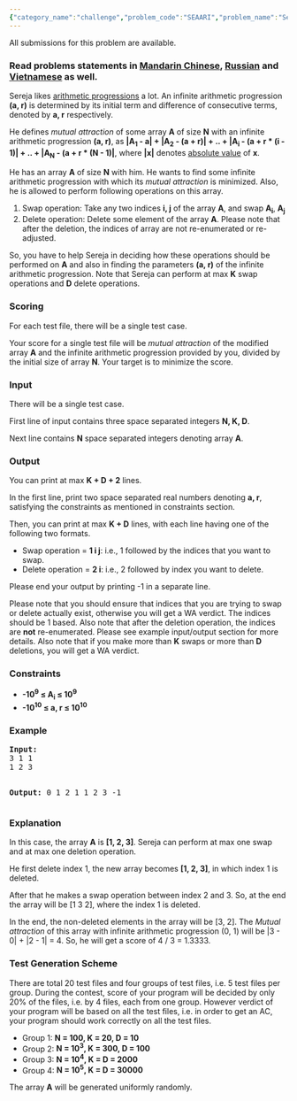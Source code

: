 ```yaml
---
{"category_name":"challenge","problem_code":"SEAARI","problem_name":"Sereja and Progressions","languages_supported":{"0":"C","1":"CPP14","2":"JAVA","3":"PYTH","4":"PYTH 3.5","5":"CS2","6":"PAS fpc","7":"PAS gpc","8":"RUBY","9":"PHP","10":"GO","11":"NODEJS","12":"HASK","13":"SCALA","14":"D","15":"PERL","16":"FORT","17":"WSPC","18":"ADA","19":"CAML","20":"ICK","21":"BF","22":"ASM","23":"CLPS","24":"PRLG","25":"ICON","26":"SCM qobi","27":"PIKE","28":"ST","29":"NICE","30":"LUA","31":"BASH","32":"NEM","33":"LISP sbcl","34":"LISP clisp","35":"SCM guile","36":"JS","37":"ERL","38":"TCL","39":"PERL6","40":"TEXT","41":"CLOJ","42":"FS"},"max_timelimit":2,"source_sizelimit":50000,"problem_author":"sereja","problem_tester":"alex_2oo8","date_added":"7-09-2013","tags":{"0":"sereja"},"time":{"view_start_date":1476696600,"submit_start_date":1476696600,"visible_start_date":1476696600,"end_date":1735669800},"is_direct_submittable":false,"layout":"problem"}
---
```

<span class="solution-visible-txt">All submissions for this problem are available.</span><h3> Read problems statements in <a target="_blank" href="http://www.codechef.com/download/translated/OCT16/mandarin/SEAARI.pdf">Mandarin Chinese</a>, <a target="_blank" href="http://www.codechef.com/download/translated/OCT16/russian/SEAARI.pdf">Russian</a> and <a target="_blank" href="http://www.codechef.com/download/translated/OCT16/vietnamese/SEAARI.pdf">Vietnamese</a> as well.</h3>

<p>Sereja likes <a href="https://en.wikipedia.org/wiki/Arithmetic_progression">arithmetic progressions</a> a lot. An infinite arithmetic progression <b>(a, r)</b> is determined by its initial term and difference of consecutive terms, denoted by <b>a, r</b> respectively.</p>

<p>He defines <i>mutual attraction</i> of some array <b>A</b> of size <b>N</b> with an infinite arithmetic progression <b>(a, r)</b>, as <b>|A<sub>1</sub> - a| + |A<sub>2</sub> - (a + r)| + .. + |A<sub>i</sub> - (a + r * (i - 1)| + .. + |A<sub>N</sub> - (a + r * (N - 1)|</b>, where <b>|x|</b> denotes <a href="https://en.wikipedia.org/wiki/Absolute_value">absolute value</a> of <b>x</b>.</p>

<p>He has an array <b>A</b> of size <b>N</b> with him. He wants to find some infinite arithmetic progression with which its <i>mutual attraction</i> is minimized. Also, he is allowed to perform following operations on this array. 

<ol>
<li>Swap operation: Take any two indices <b>i, j</b> of the array <b>A</b>, and swap <b>A<sub>i</sub></b>, <b>A<sub>j</sub></b></li>
<li>Delete operation: Delete some element of the array <b>A</b>. Please note that after the deletion, the indices of array are not re-enumerated or re-adjusted.</li>
</ol>
</p>

<p>So, you have to help Sereja in deciding how these operations should be performed on <b>A</b> and also in finding the parameters <b>(a, r)</b> of the infinite arithmetic progression. Note that Sereja can perform at max <b>K</b> swap operations and <b>D</b> delete operations.</p>

<h3>Scoring</h3>
<p>For each test file, there will be a single test case.</p>
<p>Your score for a single test file will be <i>mutual attraction</i> of the modified array <b>A</b> and the infinite arithmetic progression provided by you, divided by the initial size of array <b>N</b>. Your target is to minimize the score.</p>

<h3>Input</h3>
<p>There will be a single test case.</p>
<p>First line of input contains three space separated integers <b>N, K, D</b>.</p>
<p>Next line contains <b>N</b> space separated integers denoting array <b>A</b>.</p>

<h3>Output</h3>
<p>You can print at max <b>K + D + 2</b> lines.</p>
<p>In the first line, print two space separated real numbers denoting <b>a, r</b>, satisfying the constraints as mentioned in constraints section.</p>
<p>Then, you can print at max <b>K + D</b> lines, with each line having one of the following two formats.
<ul>
<li>Swap operation = <b>1 i j</b>: i.e., 1 followed by the indices that you want to swap.</li>
<li>Delete operation = <b>2 i</b>: i.e., 2 followed by index you want to delete.</li>
</ul>
</p>
<p>
Please end your output by printing -1 in a separate line.
</p>
<p>Please note that you should ensure that indices that you are trying to swap or delete actually exist, otherwise you will get a WA verdict. The indices should be 1 based. Also note that after the deletion operation, the indices are <b>not</b> re-enumerated. Please see example input/output section for more details. Also note that if you make more than <b>K</b> swaps or more than <b>D</b> deletions, you will get a WA verdict.
</p>

<h3>Constraints</h3>
<ul>
<li><b>-10<sup>9</sup> ≤ A<sub>i</sub> ≤ 10<sup>9</sup></b></li>
<li><b>-10<sup>10</sup> ≤ a, r ≤ 10<sup>10</sup></b></li>
</ul>

<h3>Example</h3>
<pre><b>Input:</b>
3 1 1
1 2 3

<b>Output:</b>
0 1
2 1
1 2 3
-1
</pre>

<h3>Explanation</h3>
<p>In this case, the array <b>A</b> is <b>[1, 2, 3]</b>. Sereja can perform at max one swap and at max one deletion operation.</p>
<p>He first delete index 1, the new array becomes <b>[1, 2, 3]</b>, in which index 1 is deleted.</p>
<p>After that he makes a swap operation between index 2 and 3. So, at the end the array will be [1 3 2], where the index 1 is deleted.</p>
<p>In the end, the non-deleted elements in the array will be [3, 2]. The <i>Mutual attraction</i> of this array with infinite arithmetic progression (0, 1) will be |3 - 0| + |2 - 1| = 4. So, he will get a score of 4 / 3 = 1.3333. </p>

<h3>Test Generation Scheme</h3>
<p>There are total 20 test files and four groups of test files, i.e. 5 test files per group. During the contest, score of your program will be decided by only 20% of the files, i.e. by 4 files, each from one group. However verdict of your program will be based on all the test files, i.e. in order to get an AC, your program should work correctly on all the test files.</p>

<p>
<ul>
<li>Group 1: <b>N = 100, K = 20, D = 10</b></li>
<li>Group 2: <b>N = 10<sup>3</sup>, K = 300, D = 100</b></li>
<li>Group 3: <b>N = 10<sup>4</sup>, K = D = 2000</b></li>
<li>Group 4: <b>N = 10<sup>5</sup>, K = D = 30000</b></li>
</ul>
</p>

<p>
The array <b>A</b> will be generated uniformly randomly.
</p>